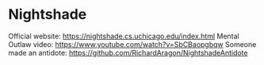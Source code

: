 # Nightshade

Official website: https://nightshade.cs.uchicago.edu/index.html
Mental Outlaw video: https://www.youtube.com/watch?v=SbCBaopgbqw
Someone made an antidote: https://github.com/RichardAragon/NightshadeAntidote

